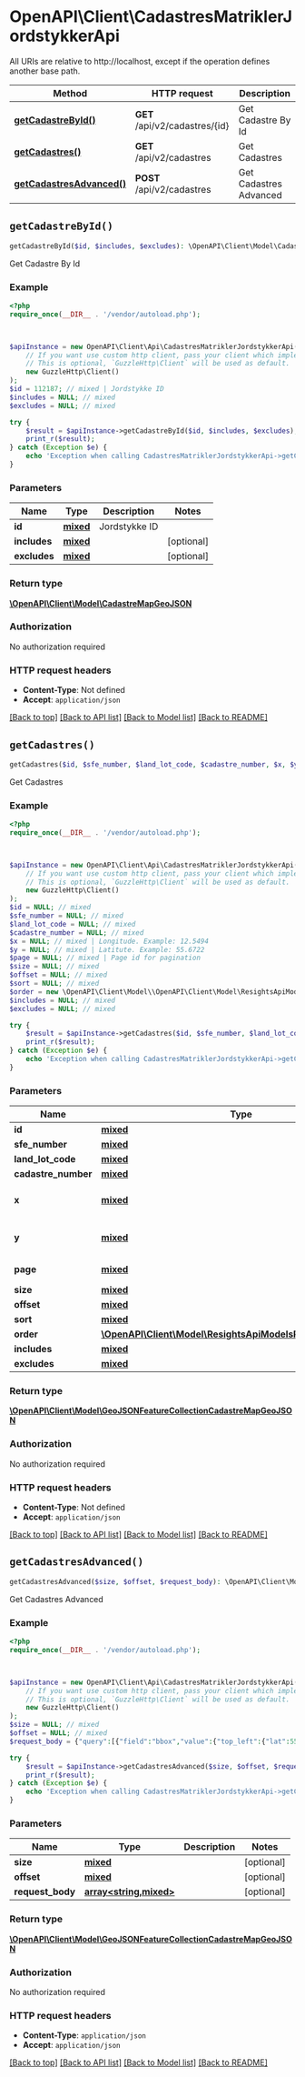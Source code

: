 # OpenAPI\Client\CadastresMatriklerJordstykkerApi

All URIs are relative to http://localhost, except if the operation defines another base path.

| Method | HTTP request | Description |
| ------------- | ------------- | ------------- |
| [**getCadastreById()**](CadastresMatriklerJordstykkerApi.md#getCadastreById) | **GET** /api/v2/cadastres/{id} | Get Cadastre By Id |
| [**getCadastres()**](CadastresMatriklerJordstykkerApi.md#getCadastres) | **GET** /api/v2/cadastres | Get Cadastres |
| [**getCadastresAdvanced()**](CadastresMatriklerJordstykkerApi.md#getCadastresAdvanced) | **POST** /api/v2/cadastres | Get Cadastres Advanced |


## `getCadastreById()`

```php
getCadastreById($id, $includes, $excludes): \OpenAPI\Client\Model\CadastreMapGeoJSON
```

Get Cadastre By Id

### Example

```php
<?php
require_once(__DIR__ . '/vendor/autoload.php');



$apiInstance = new OpenAPI\Client\Api\CadastresMatriklerJordstykkerApi(
    // If you want use custom http client, pass your client which implements `GuzzleHttp\ClientInterface`.
    // This is optional, `GuzzleHttp\Client` will be used as default.
    new GuzzleHttp\Client()
);
$id = 112187; // mixed | Jordstykke ID
$includes = NULL; // mixed
$excludes = NULL; // mixed

try {
    $result = $apiInstance->getCadastreById($id, $includes, $excludes);
    print_r($result);
} catch (Exception $e) {
    echo 'Exception when calling CadastresMatriklerJordstykkerApi->getCadastreById: ', $e->getMessage(), PHP_EOL;
}
```

### Parameters

| Name | Type | Description  | Notes |
| ------------- | ------------- | ------------- | ------------- |
| **id** | [**mixed**](../Model/.md)| Jordstykke ID | |
| **includes** | [**mixed**](../Model/.md)|  | [optional] |
| **excludes** | [**mixed**](../Model/.md)|  | [optional] |

### Return type

[**\OpenAPI\Client\Model\CadastreMapGeoJSON**](../Model/CadastreMapGeoJSON.md)

### Authorization

No authorization required

### HTTP request headers

- **Content-Type**: Not defined
- **Accept**: `application/json`

[[Back to top]](#) [[Back to API list]](../../README.md#endpoints)
[[Back to Model list]](../../README.md#models)
[[Back to README]](../../README.md)

## `getCadastres()`

```php
getCadastres($id, $sfe_number, $land_lot_code, $cadastre_number, $x, $y, $page, $size, $offset, $sort, $order, $includes, $excludes): \OpenAPI\Client\Model\GeoJSONFeatureCollectionCadastreMapGeoJSON
```

Get Cadastres

### Example

```php
<?php
require_once(__DIR__ . '/vendor/autoload.php');



$apiInstance = new OpenAPI\Client\Api\CadastresMatriklerJordstykkerApi(
    // If you want use custom http client, pass your client which implements `GuzzleHttp\ClientInterface`.
    // This is optional, `GuzzleHttp\Client` will be used as default.
    new GuzzleHttp\Client()
);
$id = NULL; // mixed
$sfe_number = NULL; // mixed
$land_lot_code = NULL; // mixed
$cadastre_number = NULL; // mixed
$x = NULL; // mixed | Longitude. Example: 12.5494
$y = NULL; // mixed | Latitute. Example: 55.6722
$page = NULL; // mixed | Page id for pagination
$size = NULL; // mixed
$offset = NULL; // mixed
$sort = NULL; // mixed
$order = new \OpenAPI\Client\Model\\OpenAPI\Client\Model\ResightsApiModelsResponseSortOrder(); // \OpenAPI\Client\Model\ResightsApiModelsResponseSortOrder
$includes = NULL; // mixed
$excludes = NULL; // mixed

try {
    $result = $apiInstance->getCadastres($id, $sfe_number, $land_lot_code, $cadastre_number, $x, $y, $page, $size, $offset, $sort, $order, $includes, $excludes);
    print_r($result);
} catch (Exception $e) {
    echo 'Exception when calling CadastresMatriklerJordstykkerApi->getCadastres: ', $e->getMessage(), PHP_EOL;
}
```

### Parameters

| Name | Type | Description  | Notes |
| ------------- | ------------- | ------------- | ------------- |
| **id** | [**mixed**](../Model/.md)|  | [optional] |
| **sfe_number** | [**mixed**](../Model/.md)|  | [optional] |
| **land_lot_code** | [**mixed**](../Model/.md)|  | [optional] |
| **cadastre_number** | [**mixed**](../Model/.md)|  | [optional] |
| **x** | [**mixed**](../Model/.md)| Longitude. Example: 12.5494 | [optional] |
| **y** | [**mixed**](../Model/.md)| Latitute. Example: 55.6722 | [optional] |
| **page** | [**mixed**](../Model/.md)| Page id for pagination | [optional] |
| **size** | [**mixed**](../Model/.md)|  | [optional] |
| **offset** | [**mixed**](../Model/.md)|  | [optional] |
| **sort** | [**mixed**](../Model/.md)|  | [optional] |
| **order** | [**\OpenAPI\Client\Model\ResightsApiModelsResponseSortOrder**](../Model/.md)|  | [optional] |
| **includes** | [**mixed**](../Model/.md)|  | [optional] |
| **excludes** | [**mixed**](../Model/.md)|  | [optional] |

### Return type

[**\OpenAPI\Client\Model\GeoJSONFeatureCollectionCadastreMapGeoJSON**](../Model/GeoJSONFeatureCollectionCadastreMapGeoJSON.md)

### Authorization

No authorization required

### HTTP request headers

- **Content-Type**: Not defined
- **Accept**: `application/json`

[[Back to top]](#) [[Back to API list]](../../README.md#endpoints)
[[Back to Model list]](../../README.md#models)
[[Back to README]](../../README.md)

## `getCadastresAdvanced()`

```php
getCadastresAdvanced($size, $offset, $request_body): \OpenAPI\Client\Model\GeoJSONFeatureCollectionCadastreMapGeoJSON
```

Get Cadastres Advanced

### Example

```php
<?php
require_once(__DIR__ . '/vendor/autoload.php');



$apiInstance = new OpenAPI\Client\Api\CadastresMatriklerJordstykkerApi(
    // If you want use custom http client, pass your client which implements `GuzzleHttp\ClientInterface`.
    // This is optional, `GuzzleHttp\Client` will be used as default.
    new GuzzleHttp\Client()
);
$size = NULL; // mixed
$offset = NULL; // mixed
$request_body = {"query":[{"field":"bbox","value":{"top_left":{"lat":55.6674,"lon":12.5479},"bottom_right":{"lat":55.6656,"lon":12.552}}}]}; // array<string,mixed>

try {
    $result = $apiInstance->getCadastresAdvanced($size, $offset, $request_body);
    print_r($result);
} catch (Exception $e) {
    echo 'Exception when calling CadastresMatriklerJordstykkerApi->getCadastresAdvanced: ', $e->getMessage(), PHP_EOL;
}
```

### Parameters

| Name | Type | Description  | Notes |
| ------------- | ------------- | ------------- | ------------- |
| **size** | [**mixed**](../Model/.md)|  | [optional] |
| **offset** | [**mixed**](../Model/.md)|  | [optional] |
| **request_body** | [**array<string,mixed>**](../Model/mixed.md)|  | [optional] |

### Return type

[**\OpenAPI\Client\Model\GeoJSONFeatureCollectionCadastreMapGeoJSON**](../Model/GeoJSONFeatureCollectionCadastreMapGeoJSON.md)

### Authorization

No authorization required

### HTTP request headers

- **Content-Type**: `application/json`
- **Accept**: `application/json`

[[Back to top]](#) [[Back to API list]](../../README.md#endpoints)
[[Back to Model list]](../../README.md#models)
[[Back to README]](../../README.md)
